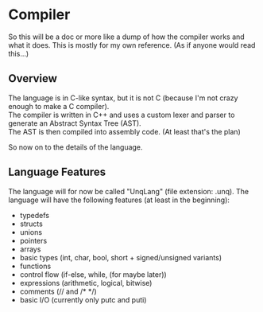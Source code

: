 # Compiler

So this will be a doc or more like a dump of how the compiler works and what it does.
This is mostly for my own reference. (As if anyone would read this...)

## Overview

The language is in C-like syntax, but it is not C (because I'm not crazy enough to make a C compiler).\
The compiler is written in C++ and uses a custom lexer and parser to generate an Abstract Syntax Tree (AST).\
The AST is then compiled into assembly code. (At least that's the plan)

So now on to the details of the language.

## Language Features

The language will for now be called "UnqLang" (file extension: .unq).
The language will have the following features (at least in the beginning):

- typedefs
- structs
- unions
- pointers
- arrays
- basic types (int, char, bool, short + signed/unsigned variants)
- functions
- control flow (if-else, while, (for maybe later))
- expressions (arithmetic, logical, bitwise)
- comments (// and /* */)
- basic I/O (currently only putc and puti)

